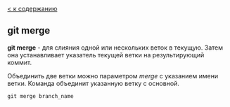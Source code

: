[< к содержанию](./readme.md)

## git merge

**git merge** - для слияния одной или нескольких веток в текущую. Затем она устанавливает указатель текущей ветки на результирующий коммит.

Объединить две ветки можно параметром _merge_ с указанием имени ветки. Команда объединит указанную ветку с основной.

```bash=
git merge branch_name
```